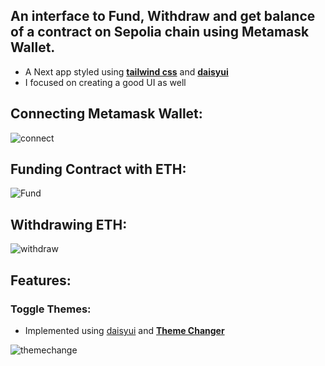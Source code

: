 ## An interface to Fund, Withdraw and get balance of a contract on Sepolia chain using Metamask Wallet. 
 - A Next app styled using **[tailwind css](https://tailwindcss.com/)** and **[daisyui](https://daisyui.com)**
 - I focused on creating a good UI as well

## Connecting Metamask Wallet:

![connect](https://github.com/user-attachments/assets/e737019a-4b40-4359-a63f-11ad971dbb0e)

## Funding Contract with ETH: 

![Fund](https://github.com/user-attachments/assets/14286eab-e112-4514-8f02-7c8b97c7e93d)

## Withdrawing ETH:

![withdraw](https://github.com/user-attachments/assets/16ad5145-9d48-4393-a460-034ee1d2e2a6)

## Features:
### Toggle Themes:
- Implemented using [daisyui](https://daisyui.com) and **[Theme Changer](https://github.com/saadeghi/theme-change)**

![themechange](https://github.com/user-attachments/assets/1f3b1b7a-e310-4ec6-8679-9e9ce04fb931)



